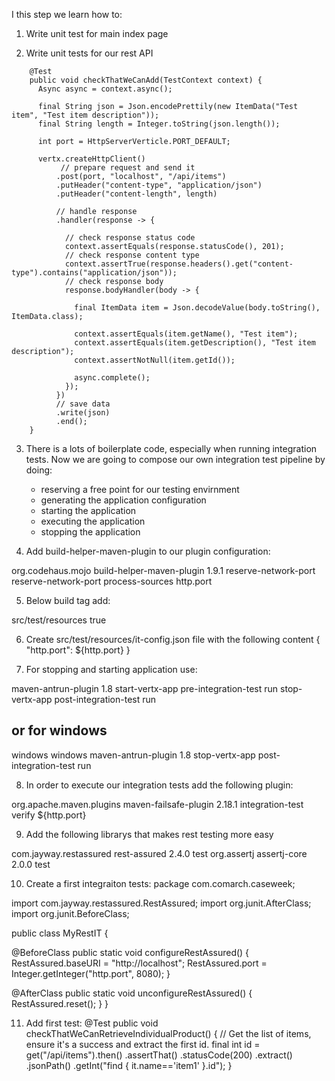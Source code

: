 I this step we learn how to:

1. Write unit test for main index page

2. Write unit tests for our rest API
```
	@Test
	public void checkThatWeCanAdd(TestContext context) {
	  Async async = context.async();

	  final String json = Json.encodePrettily(new ItemData("Test item", "Test item description"));
	  final String length = Integer.toString(json.length());
	  
	  int port = HttpServerVerticle.PORT_DEFAULT;

	  vertx.createHttpClient()
	  	   // prepare request and send it
	  	  .post(port, "localhost", "/api/items")
	      .putHeader("content-type", "application/json")
	      .putHeader("content-length", length)
	      
	      // handle response
	      .handler(response -> {

	    	// check response status code
	        context.assertEquals(response.statusCode(), 201);
	        // check response content type
	        context.assertTrue(response.headers().get("content-type").contains("application/json"));
	        // check response body
	        response.bodyHandler(body -> {

	          final ItemData item = Json.decodeValue(body.toString(), ItemData.class);

	          context.assertEquals(item.getName(), "Test item");
	          context.assertEquals(item.getDescription(), "Test item description");
	          context.assertNotNull(item.getId());

	          async.complete();
	        });
	      })
	      // save data
	      .write(json)
	      .end();
	}
```
3. There is a lots of boilerplate code, especially when running integration tests. Now we are going to compose our own integration test pipeline
by doing:
	* reserving a free point for our testing envirnment
	* generating the application configuration
	* starting the application
	* executing the application
	* stopping the application 

4. Add build-helper-maven-plugin to our plugin configuration:
<plugin>
  <groupId>org.codehaus.mojo</groupId>
  <artifactId>build-helper-maven-plugin</artifactId>
  <version>1.9.1</version>
  <executions>
    <execution>
      <id>reserve-network-port</id>
      <goals>
        <goal>reserve-network-port</goal>
      </goals>
      <phase>process-sources</phase>
      <configuration>
        <portNames>
          <portName>http.port</portName>
        </portNames>
      </configuration>
    </execution>
  </executions>
</plugin>

5. Below build tag add:
<testResources>
  <testResource>
    <directory>src/test/resources</directory>
    <filtering>true</filtering>
  </testResource>
</testResources>

6. Create src/test/resources/it-config.json file with the following content
{
  "http.port": ${http.port}
}

7. For stopping and starting application use:
<plugin>
  <artifactId>maven-antrun-plugin</artifactId>
  <version>1.8</version>
  <executions>
    <execution>
      <id>start-vertx-app</id>
      <phase>pre-integration-test</phase>
      <goals>
        <goal>run</goal>
      </goals>
      <configuration>
        <target>
          <!--
          Launch the application as in 'production' using the fatjar.
          We pass the generated configuration, configuring the http port to the picked one
          -->
          <exec executable="${java.home}/bin/java"
                dir="${project.build.directory}"
                spawn="true">
            <arg value="-jar"/>
            <arg value="${project.artifactId}-${project.version}-fat.jar"/>
            <arg value="-conf"/>
            <arg value="${project.build.directory}/test-classes/my-it-config.json"/>
          </exec>
        </target>
      </configuration>
    </execution>
    <execution>
      <id>stop-vertx-app</id>
      <phase>post-integration-test</phase>
      <goals>
        <goal>run</goal>
      </goals>
      <configuration>
        <!--
          Kill the started process.
          Finding the right process is a bit tricky. Windows command in in the windows profile (below)
          -->
        <target>
          <exec executable="bash"
                dir="${project.build.directory}"
                spawn="false">
            <arg value="-c"/>
            <arg value="ps ax | grep -Ei '[\-]DtestPort=${http.port}\s+\-jar\s+${project.artifactId}' | awk 'NR==1{print $1}' | xargs kill -SIGTERM"/>
          </exec>
        </target>
      </configuration>
    </execution>
  </executions>
</plugin>

## or for windows

<profiles>
  <!-- A profile for windows as the stop command is different -->
  <profile>
    <id>windows</id>
    <activation>
      <os>
        <family>windows</family>
      </os>
    </activation>
    <build>
      <plugins>
        <plugin>
          <artifactId>maven-antrun-plugin</artifactId>
          <version>1.8</version>
          <executions>
            <execution>
              <id>stop-vertx-app</id>
              <phase>post-integration-test</phase>
              <goals>
                <goal>run</goal>
              </goals>
              <configuration>
                <target>
                  <exec executable="wmic"
                      dir="${project.build.directory}"
                      spawn="false">
                    <arg value="process"/>
                    <arg value="where"/>
                    <arg value="CommandLine like '%${project.artifactId}%' and not name='wmic.exe'"/>
                    <arg value="delete"/>
                  </exec>
                </target>
              </configuration>
            </execution>
          </executions>
        </plugin>
      </plugins>
    </build>
  </profile>
</profiles>

8. In order to execute our integration tests add the following plugin:
<plugin>
  <groupId>org.apache.maven.plugins</groupId>
  <artifactId>maven-failsafe-plugin</artifactId>
  <version>2.18.1</version>
  <executions>
    <execution>
      <goals>
        <goal>integration-test</goal>
        <goal>verify</goal>
      </goals>
      <configuration>
        <systemProperties>
          <http.port>${http.port}</http.port>
        </systemProperties>
      </configuration>
    </execution>
  </executions>
</plugin>

9. Add the following librarys that makes rest testing more easy
<dependency>
  <groupId>com.jayway.restassured</groupId>
  <artifactId>rest-assured</artifactId>
  <version>2.4.0</version>
  <scope>test</scope>
</dependency>
<dependency>
  <groupId>org.assertj</groupId>
  <artifactId>assertj-core</artifactId>
  <version>2.0.0</version>
  <scope>test</scope>
</dependency>

10. Create a first integraiton tests:
package com.comarch.caseweek;

import com.jayway.restassured.RestAssured;
import org.junit.AfterClass;
import org.junit.BeforeClass;

public class MyRestIT {

  @BeforeClass
  public static void configureRestAssured() {
    RestAssured.baseURI = "http://localhost";
    RestAssured.port = Integer.getInteger("http.port", 8080);
  }

  @AfterClass
  public static void unconfigureRestAssured() {
    RestAssured.reset();
  }
}

11. Add first test:
  @Test
  public void checkThatWeCanRetrieveIndividualProduct() {
    // Get the list of items, ensure it's a success and extract the first id.
    final int id = get("/api/items").then()
        .assertThat()
        .statusCode(200)
        .extract()
        .jsonPath()
        .getInt("find { it.name=='item1' }.id");
  }


